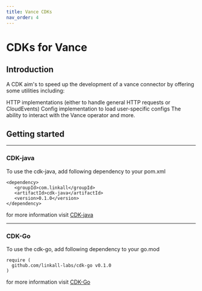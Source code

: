 ```yaml
---
title: Vance CDKs
nav_order: 4
---
```


# CDKs for Vance

## Introduction
A CDK aim's to speed up the development of a vance connector by offering some utilities including:

HTTP implementations (either to handle general HTTP requests or CloudEvents)
Config implementation to load user-specific configs
The ability to interact with the Vance operator
and more.

## Getting started

---
### CDK-java
 To use the cdk-java, add following dependency to your pom.xml
 ```
<dependency>
    <groupId>com.linkall</groupId>
    <artifactId>cdk-java</artifactId>
    <version>0.1.0</version>
</dependency>
```
for more information visit [CDK-java][javacdk]

---
### CDK-Go
To use the cdk-go, add following dependency to your go.mod
```
require (
  github.com/linkall-labs/cdk-go v0.1.0
)
```
for more information visit [CDK-Go][gocdk]


[vc]: https://github.com/linkall-labs/vance-docs/blob/main/docs/concept.md
[javacdk]: https://linkall-labs.github.io/cdk-java/
[gocdk]: https://linkall-labs.github.io/cdk-go/
